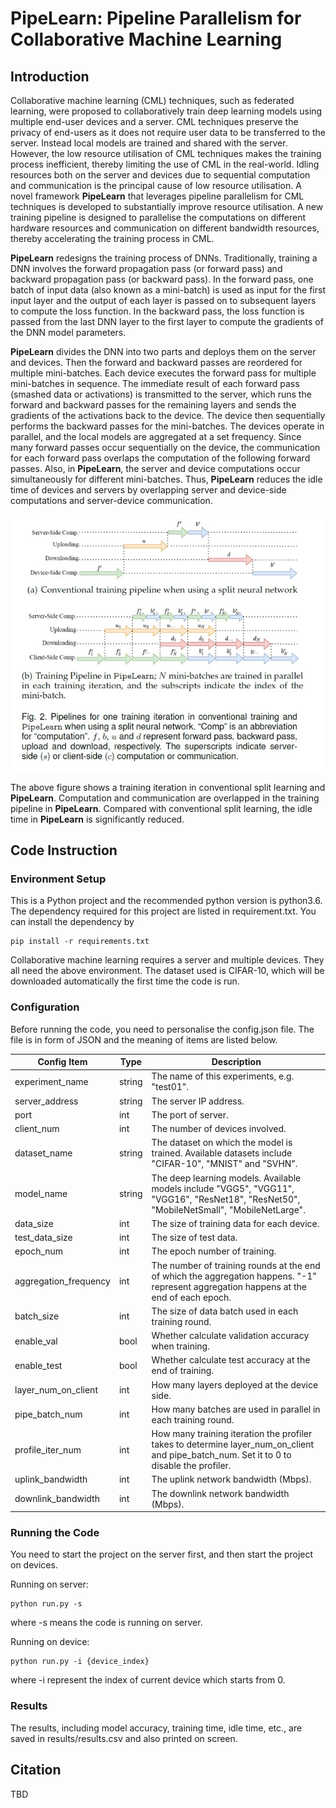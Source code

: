 # **PipeLearn**: Pipeline Parallelism for Collaborative Machine Learning

## Introduction

Collaborative machine learning (CML) techniques, such as federated learning, were proposed to collaboratively train deep learning models using multiple end-user devices and a server. CML techniques preserve the privacy of end-users as it does not require user data to be transferred to the server. Instead local models are trained and shared with the server. However, the low resource utilisation of CML techniques makes the training process inefficient, thereby limiting the use of CML in the real-world. Idling resources both on the server and devices due to sequential computation and communication is the principal cause of low resource utilisation. A novel framework **PipeLearn** that leverages pipeline parallelism for CML techniques is developed to substantially improve resource utilisation. A new training pipeline is designed to parallelise the computations on different hardware resources and communication on different bandwidth resources, thereby accelerating the training process in CML.

**PipeLearn** redesigns the training process of DNNs. Traditionally, training a DNN involves the forward propagation pass (or forward pass) and backward propagation pass (or backward pass). In the forward pass, one batch of input data (also known as a mini-batch) is used as input for the first input layer and the output of each layer is passed on to subsequent layers to compute the loss function. In the backward pass, the loss function is passed from the last DNN layer to the first layer to compute the gradients of the DNN model parameters. 

**PipeLearn** divides the DNN into two parts and deploys them on the server and devices. Then the forward and backward passes are reordered for multiple mini-batches. Each device executes the forward pass for multiple mini-batches in sequence. The immediate result of each forward pass (smashed data or activations) is transmitted to the server, which runs the forward and backward passes for the remaining layers and sends the gradients of the activations back to the device. The device then sequentially performs the backward passes for the mini-batches. The devices operate in parallel, and the local models are aggregated at a set frequency. Since many forward passes occur sequentially on the device, the communication for each forward pass overlaps the computation of the following forward passes. Also, in **PipeLearn**, the server and device computations occur simultaneously for different mini-batches. Thus, **PipeLearn** reduces the idle time of devices and servers by overlapping server and device-side computations and server-device communication.

<div align=center>
<img alt="pipelearn" src="figs/pipelearn.jpg" title="pipelearn"/>
</div>

The above figure shows a training iteration in conventional split learning and **PipeLearn**. Computation and communication are overlapped in the training pipeline in **PipeLearn**. Compared with conventional split learning, the idle time in **PipeLearn** is significantly reduced.

## Code Instruction

### Environment Setup

This is a Python project and the recommended python version is python3.6.
The dependency required for this project are listed in requirement.txt. You can install the dependency by

```
pip install -r requirements.txt
```

Collaborative machine learning requires a server and multiple devices. They all need the above environment. The dataset used is CIFAR-10, which will be downloaded automatically the first time the code is run.
### Configuration

Before running the code, you need to personalise the config.json file. The file is in form of JSON and the meaning of items are listed below.

| Config Item           | Type   | Description                                                                                                                              |
|-----------------------|--------|------------------------------------------------------------------------------------------------------------------------------------------|
| experiment_name       | string | The name of this experiments, e.g. "test01".                                                                                             |
| server_address        | string | The server IP address.                                                                                                                   |
| port                  | int    | The port of server.                                                                                                                      |
| client_num            | int    | The number of devices involved.                                                                                                          |
| dataset_name          | string | The dataset on which the model is trained. Available datasets include "CIFAR-10", "MNIST" and "SVHN".                                    |
| model_name            | string | The deep learning models. Available models include "VGG5", "VGG11", "VGG16", "ResNet18", "ResNet50", "MobileNetSmall", "MobileNetLarge". |
| data_size             | int    | The size of training data for each device.                                                                                               |
| test_data_size        | int    | The size of test data.                                                                                                                   |
| epoch_num             | int    | The epoch number of training.                                                                                                            |
| aggregation_frequency | int    | The number of training rounds at the end of which the aggregation happens. "-1" represent aggregation happens at the end of each epoch.  |
| batch_size            | int    | The size of data batch used in each training round.                                                                                      |
| enable_val            | bool   | Whether calculate validation accuracy when training.                                                                                     |
| enable_test           | bool   | Whether calculate test accuracy at the end of training.                                                                                  |
| layer_num_on_client   | int    | How many layers deployed at the device side.                                                                                             |
| pipe_batch_num        | int    | How many batches are used in parallel in each training round.                                                                            |
| profile_iter_num      | int    | How many training iteration the profiler takes to determine layer_num_on_client and pipe_batch_num. Set it to 0 to disable the profiler. |
| uplink_bandwidth      | int    | The uplink network bandwidth (Mbps).                                                                                                     |
| downlink_bandwidth    | int    | The downlink network bandwidth (Mbps).                                                                                                   |

### Running the Code

You need to start the project on the server first, and then start the project on devices.

Running on server:

```
python run.py -s
```

where -s means the code is running on server.

Running on device:

```
python run.py -i {device_index}
```

where -i represent the index of current device which starts from 0.

### Results

The results, including model accuracy, training time, idle time, etc., are saved in results/results.csv and also printed on screen.

## Citation

TBD